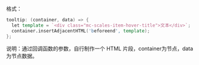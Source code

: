 格式：

```d
tooltip: (container, data) => {
  let template = `<div class="mc-scales-item-hover-title">文本</div>`;
  container.insertAdjacentHTML('beforeend', template);
};
```

说明：通过回调函数的参数，自行制作一个 HTML 片段，container为节点，data为节点数据。
